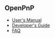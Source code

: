 OpenPnP
-------

* [User's Manual](https://github.com/openpnp/openpnp/wiki/User-Manual)
* [Developer's Guide](https://github.com/openpnp/openpnp/wiki/Developers-Guide)
* [FAQ](https://github.com/openpnp/openpnp/wiki/FAQ)


